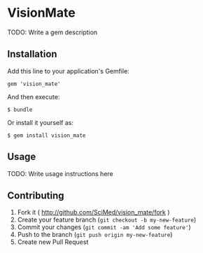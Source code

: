 # VisionMate

TODO: Write a gem description

## Installation

Add this line to your application's Gemfile:

    gem 'vision_mate'

And then execute:

    $ bundle

Or install it yourself as:

    $ gem install vision_mate

## Usage

TODO: Write usage instructions here

## Contributing

1. Fork it ( http://github.com/SciMed/vision_mate/fork )
2. Create your feature branch (`git checkout -b my-new-feature`)
3. Commit your changes (`git commit -am 'Add some feature'`)
4. Push to the branch (`git push origin my-new-feature`)
5. Create new Pull Request
